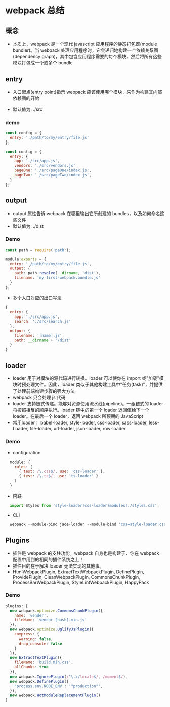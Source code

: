 # webpack 总结

## 概念

- 本质上，webpack 是一个现代 javascript 应用程序的静态打包器(module bundler)。当 webpack 处理应用程序时，它会递归地构建一个依赖关系图(dependency graph)，其中包含应用程序需要的每个模块，然后将所有这些模块打包成一个或多个 bundle

## entry

- 入口起点(entry point)指示 webpack 应该使用哪个模块，来作为构建其内部依赖图的开始

- 默认值为: ./src

### demo

```js
const config = {
  entry: './path/to/my/entry/file.js'
};
```

```js
const config = {
  entry: {
    app: './src/app.js',
    vendors: './src/vendors.js'
    pageOne: './src/pageOne/index.js',
    pageTwo: './src/pageTwo/index.js',
  }
};
```

## output

- output 属性告诉 webpack 在哪里输出它所创建的 bundles，以及如何命名这些文件
- 默认值为: ./dist

### Demo

```js
const path = require('path');

module.exports = {
  entry: './path/to/my/entry/file.js',
  output: {
    path: path.resolve(__dirname, 'dist'),
    filename: 'my-first-webpack.bundle.js'
  }
};
```

- 多个入口对应的出口写法

```js
{
  entry: {
    app: './src/app.js',
    search: './src/search.js'
  },
  output: {
    filename: '[name].js',
    path: __dirname + '/dist'
  }
}
```

## loader

- loader 用于对模块的源代码进行转换。loader 可以使你在 import 或"加载"模块时预处理文件。因此，loader 类似于其他构建工具中“任务(task)”，并提供了处理前端构建步骤的强大方法
- webpack 只会处理 js 代码
- loader 支持链式传递。能够对资源使用流水线(pipeline)。一组链式的 loader 将按照相反的顺序执行。loader 链中的第一个 loader 返回值给下一个 loader。在最后一个 loader，返回 webpack 所预期的 JavaScript
- 常用loader： babel-loader, style-loader, css-loader, sass-loader, less-Loader, file-loader, url-loader, json-loader, row-loader

### Demo

- configuration

```js
  module: {
    rules: [
      { test: /\.css$/, use: 'css-loader' },
      { test: /\.ts$/, use: 'ts-loader' }
    ]
  }
```

- 内联

```js
  import Styles from 'style-loader!css-loader?modules!./styles.css';
```

- CLI

```js
  webpack --module-bind jade-loader --module-bind 'css=style-loader!css-loader'
```

## Plugins

- 插件是 webpack 的支柱功能。webpack 自身也是构建于，你在 webpack 配置中用到的相同的插件系统之上！
- 插件目的在于解决 loader 无法实现的其他事。
- HtmlWebpackPlugin, ExtractTextWebpackPlugin, DefinePlugin, ProvidePlugin, CleanWebpackPlugin, CommonsChunkPlugin, ProcessBarWebpackPlugin, StyleLintWebpackPlugin, HappyPack

### Demo

```javascript
plugins: [
  new webpack.optimize.CommonsChunkPlugin({
    name: 'vender',
    fileName: 'vendor-[hash].min.js'
  }),
  new webpack.optimize.UglifyJsPlugin({
    compress: {
      warning: false,
      drop_console: false
    }
  }),
  new ExtractTextPlugin({
    fileName: 'build.min.css',
    allChunks: true
  }),
  new webpack.IgnorePlugin(/^\.\/locale$/, /moment$/),
  new webpack.DefinePlugin({
    'process.env.NODE_ENV': '"production"',
  }),
  new webpack.HotModuleReplacementPlugin()
]
```
